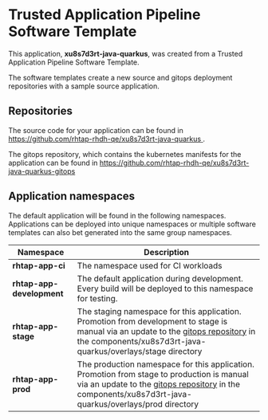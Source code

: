 # Trusted Application Pipeline Software Template

This application, **xu8s7d3rt-java-quarkus**, was created from a Trusted Application Pipeline Software Template.

The software templates create a new source and gitops deployment repositories with a sample source application. 

## Repositories

The source code for your application can be found in [https://github.com/rhtap-rhdh-qe/xu8s7d3rt-java-quarkus ](https://github.com/rhtap-rhdh-qe/xu8s7d3rt-java-quarkus ).
 
The gitops repository, which contains the kubernetes manifests for the application can be found in 
[https://github.com/rhtap-rhdh-qe/xu8s7d3rt-java-quarkus-gitops ](https://github.com/rhtap-rhdh-qe/xu8s7d3rt-java-quarkus-gitops ) 

## Application namespaces 

The default application will be found in the following namespaces. Applications can be deployed into unique namespaces or multiple software templates can also bet generated into the same group namespaces.  

|  Namespace   |  Description   |  
| -------- | -------- |
| **rhtap-app-ci** | The namespace used for CI workloads |
| **rhtap-app-development** | The default application during development. Every build will be deployed to this namespace for testing. |
| **rhtap-app-stage** | The staging namespace for this application. Promotion from development to stage is manual via an update to the [gitops repository](https://github.com/rhtap-rhdh-qe/xu8s7d3rt-java-quarkus-gitops ) in the components/xu8s7d3rt-java-quarkus/overlays/stage directory |
| **rhtap-app-prod** | The production namespace for this application. Promotion from stage to production is manual via an update to the [gitops repository](https://github.com/rhtap-rhdh-qe/xu8s7d3rt-java-quarkus-gitops ) in the components/xu8s7d3rt-java-quarkus/overlays/prod directory |